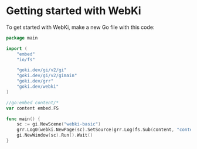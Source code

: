 # Getting started with WebKi

To get started with WebKi, make a new Go file with this code:

```go
package main

import (
	"embed"
	"io/fs"

	"goki.dev/gi/v2/gi"
	"goki.dev/gi/v2/gimain"
	"goki.dev/grr"
	"goki.dev/webki"
)

//go:embed content/*
var content embed.FS

func main() {
	sc := gi.NewScene("webki-basic")
	grr.Log0(webki.NewPage(sc).SetSource(grr.Log(fs.Sub(content, "content"))).OpenURL(""))
	gi.NewWindow(sc).Run().Wait()
}

```